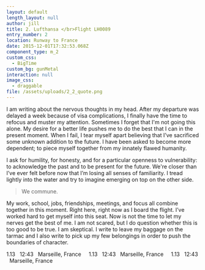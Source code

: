 ```yaml
---
layout: default
length_layout: null
author: jill
title: 2. Lufthansa </br>Flight LH0089
entry_number: 2
location: Runway to France
date: 2015-12-01T17:32:53.068Z
component_type: m_2
custom_css:
  - BigTime
custom_bg: gunMetal
interaction: null
image_css:
  - draggable
file: /assets/uploads/2_2_quote.png
---
```

I am writing about the nervous thoughts in my head. After my departure was delayed a week because of visa complications, I finally have the time to refocus and muster my attention. Sometimes I forget that I'm not going this alone. My desire for a better life pushes me to do the best that I can in the present moment. When I fail, I tear myself apart believing that I’ve sacrificed some unknown addition to the future. I have been asked to become more dependent; to piece myself together from my innately flawed humanity.

I ask for humility, for honesty, and for a particular openness to vulnerability: to acknowledge the past and to be present for the future. We're closer than I’ve ever felt before now that I’m losing all senses of familiarity. I tread lightly into the water and try to imagine emerging on top on the other side. 

<blockquote class="E2_Q1">We commune.</blockquote>

My work, school, jobs, friendships, meetings, and focus all combine together in this moment. Right here, right now as I board the flight. I’ve worked hard to get myself into this seat. Now is not the time to let my nerves get the best of me. I am not scared, but I do question whether this is too good to be true. I am skeptical. I write to leave my baggage on the tarmac and I also write to pick up my few belongings in order to push the boundaries of character.

<p class="marquee">
<span>1.13 &nbsp; 12:43 &nbsp; Marseille, France &nbsp;&nbsp;&nbsp; 1.13 &nbsp; 12:43 &nbsp; Marseille, France &nbsp;&nbsp;&nbsp; 1.13 &nbsp; 12:43 &nbsp; Marseille, France &nbsp;&nbsp;&nbsp;</span>
</p>